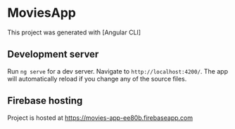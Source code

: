 # MoviesApp

This project was generated with [Angular CLI]

## Development server

Run `ng serve` for a dev server. Navigate to `http://localhost:4200/`. The app will automatically reload if you change any of the source files.

## Firebase hosting

Project is hosted at https://movies-app-ee80b.firebaseapp.com
